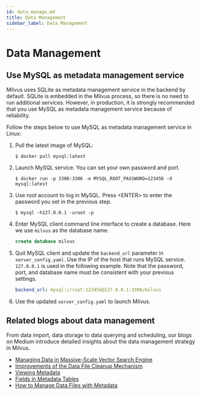 ```yaml
---
id: data_manage.md
title: Data Management
sidebar_label: Data Management
---
```


# Data Management

## Use MySQL as metadata management service

Milvus uses SQLite as metadata management service in the backend by default. SQLite is embedded in the Milvus process, so there is no need to run additional services. However, in production, it is strongly recommended that you use MySQL as metadata management service because of reliability.

Follow the steps below to use MySQL as metadata management service in Linux:

1. Pull the latest image of MySQL:

    ```shell
    $ docker pull mysql:latest
    ```

2. Launch MySQL service. You can set your own password and port.

    ```shell
    $ docker run -p 3306:3306 -e MYSQL_ROOT_PASSWORD=123456 -d mysql:latest
    ```

3. Use root account to log in MySQL. Press \<ENTER\> to enter the password you set in the previous step.

    ```shell
    $ mysql -h127.0.0.1 -uroot -p
    ```

4. Enter MySQL client command line interface to create a database. Here we use `milvus` as the database name.

    ```sql
    create database milvus
    ```

5. Quit MySQL client and update the `backend_url` parameter in `server_config.yaml`. Use the IP of the host that runs MySQL service. `127.0.0.1` is used in the following example. Note that the password, port, and database name must be consistent with your previous settings.

    ```yaml
    backend_url: mysql://root:123456@127.0.0.1:3306/milvus
    ```

6. Use the updated `server_config.yaml` to launch Milvus.


## Related blogs about data management

From data import, data storage to data querying and scheduling, our blogs on Medium introduce detailed insights about the data management strategy in Milvus.

- [Managing Data in Massive-Scale Vector Search Engine](https://medium.com/@milvusio/managing-data-in-massive-scale-vector-search-engine-db2e8941ce2f)
- [Improvements of the Data File Cleanup Mechanism](https://github.com/milvus-io/community/blob/master/blog/en/2019-12-18-datafile-cleanup.md)
- [Viewing Metadata](https://medium.com/@milvusio/milvus-metadata-management-1-6b9e05c06fb0)
- [Fields in Metadata Tables](https://medium.com/@milvusio/milvus-metadata-management-2-fields-in-the-metadata-table-3bf0d296ca6d)
- [How to Manage Data Files with Metadata](https://medium.com/@milvusio/milvus-metadata-management-3-e65b14137f58)
